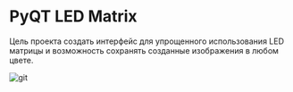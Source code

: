 # PyQT LED Matrix

Цель проекта создать интерфейс для упрощенного использования LED матрицы и возможность сохранять созданные изображения в любом цвете.

![git](https://user-images.githubusercontent.com/73754515/139665272-56c97c55-1a80-4f9a-8f92-7575713133cf.png)
